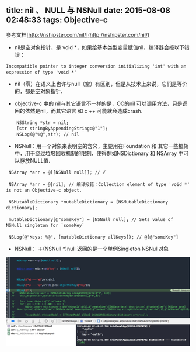 title: nil 、 NULL 与 NSNull
date: 2015-08-08 02:48:33
tags: Objective-c
---

参考文档[http://nshipster.com/nil/](http://nshipster.com/nil/)

* nil是空对象指针，是 void *，如果给基本类型变量赋值nil，编译器会报以下错误：

```
Incompatible pointer to integer conversion initializing 'int' with an expression of type 'void *'
```

* nil（零）在语义上也许与null（空）有区别，但是从技术上来说，它们是等价的，都是空对象指针.

* objective-c 中的 nil与其它语言不一样的是，OC的nil 可以调用方法，只是返回的依然是nil，而其它语言 如 c ++ 可能就会造成crash.

```
    NSString *str = nil;    
    [str stringByAppendingString:@"1"];
    NSLog(@"%@",str); // nil
```

* NSNull：用一个对象来表明空的含义，主要用在Foundation 和 其它一些框架中，用于绕过垃圾回收机制的限制，使得例如NSDictionary 和 NSArray 中可以存放NULL值. 

```
 NSArray *arr = @[[NSNull null]]; // √

 NSArray *arr = @[nil]; // 编译报错：Collection element of type 'void *' is not an Objective-c object.
 
 NSMutableDictionary *mutableDictionary = [NSMutableDictionary dictionary];
 
 mutableDictionary[@"someKey"] = [NSNull null]; // Sets value of NSNull singleton for `someKey`

 NSLog(@"Keys: %@", [mutableDictionary allKeys]); // @[@"someKey"]

```
* NSNull： ＋(NSNull *)null 返回的是一个单例Singleton NSNull对象

![NSNull测试截图](https://raw.githubusercontent.com/JasonZengJ/Images/master/blog/NSNull-singleton.png)
